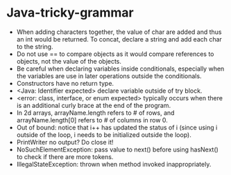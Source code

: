 # Java-tricky-grammar

- When adding characters together, the value of char are added and thus an int would be returned. To concat, declare a string and add each char to the string.
- Do not use == to compare objects as it would compare references to objects, not the value of the objects.
- Be careful when declaring variables inside conditionals, especially when the variables are use in later operations outside the conditionals.
- Constructors have no return type.
- <Java: Identifier expected> declare variable outside of try block.
- <error: class, interface, or enum expected> typically occurs when there is an additional curly brace at the end of the program.
- In 2d arrays, arrayName.length refers to # of rows, and arrayName.length[0] refers to # of columns in row 0.
- Out of bound: notice that i++ has updated the status of i (since using i outside of the loop, i needs to be initialized outside the loop).
- PrintWriter no output? Do close it!
- NoSuchElementException: pass value to next() before using hasNext() to check if there are more tokens.
- IllegalStateException: thrown when method invoked inappropriately.
